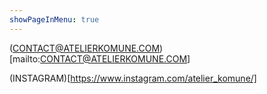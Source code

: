 ```yaml
---
showPageInMenu: true
---
```


(CONTACT@ATELIERKOMUNE.COM)[mailto:CONTACT@ATELIERKOMUNE.COM]

(INSTAGRAM)[https://www.instagram.com/atelier_komune/]
